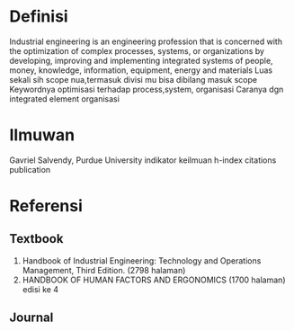 # Definisi
Industrial engineering is an engineering profession that is concerned with the optimization of complex processes, systems, or organizations by developing, improving and implementing integrated systems of people, money, knowledge, information, equipment, energy and materials
Luas sekali sih scope nua,termasuk divisi mu bisa dibilang masuk scope
Keywordnya optimisasi terhadap process,system, organisasi
Caranya dgn integrated element organisasi


# Ilmuwan
Gavriel Salvendy, Purdue University
indikator keilmuan
h-index
citations
publication
# Referensi
## Textbook
1. Handbook of Industrial Engineering: Technology and Operations Management, Third Edition. (2798 halaman)
2. HANDBOOK OF HUMAN FACTORS AND ERGONOMICS (1700 halaman) edisi ke 4

## Journal